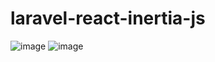 # laravel-react-inertia-js
![image](https://github.com/ankitsahani/laravel-react-inertia-js/assets/43839403/6f75cdf0-8bee-4984-a9c6-9be6b36b25b9)
![image](https://github.com/ankitsahani/laravel-react-inertia-js/assets/43839403/d8d2e815-9f79-4a20-a1d2-11bef1c15940)
